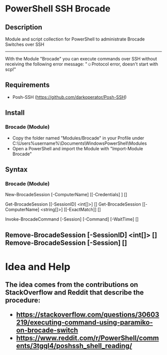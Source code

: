 # PowerShell SSH Brocade
## Description
Module and script collection for PowerShell to administrate Brocade Switches over SSH

---

With the Module "Brocade" you can execute commands over SSH without receiving the following error message: "☺Protocol error, doesn't start with scp!"

## Requirements

- Posh-SSH (https://github.com/darkoperator/Posh-SSH)

## Install
### Brocade (Module)
- Copy the folder named "Modules/Brocade" in your Profile under C:\Users\%username%\Documents\WindowsPowerShell\Modules
- Open a PowerShell and import the Module with "Import-Module Brocade"

## Syntax
### Brocade (Module)
New-BrocadeSession [-ComputerName] <string> [[-Credentials] <pscredential>] [<CommonParameters>]

Get-BrocadeSession [[-SessionID] <int[]>]  [<CommonParameters>]
Get-BrocadeSession [[-ComputerName] <string[]>] [[-ExactMatch]]  [<CommonParameters>]

Invoke-BrocadeCommand [-Session] <Object> [-Command] <string> [-WaitTime] <int>  [<CommonParameters>]

Remove-BrocadeSession [-SessionID] <int[]>  [<CommonParameters>]
Remove-BrocadeSession [-Session] <Object>  [<CommonParameters>]
---
## Idea and Help
The idea comes from the contributions on StackOverflow and Reddit that describe the procedure:
- https://stackoverflow.com/questions/30603219/executing-command-using-paramiko-on-brocade-switch
- https://www.reddit.com/r/PowerShell/comments/3tgql4/poshssh_shell_reading/
